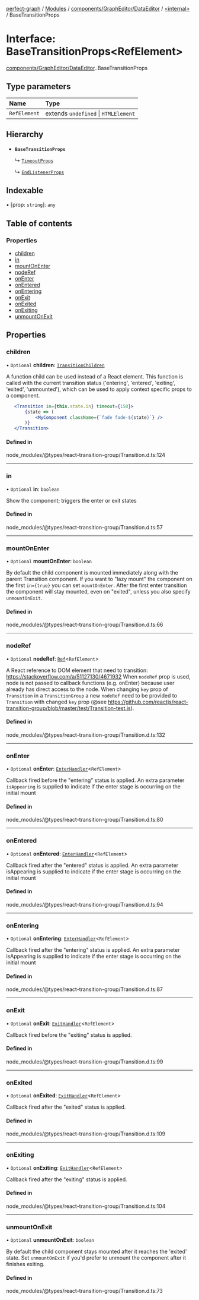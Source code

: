 [perfect-graph](../README.md) / [Modules](../modules.md) / [components/GraphEditor/DataEditor](../modules/components_GraphEditor_DataEditor.md) / [<internal\>](../modules/components_GraphEditor_DataEditor._internal_.md) / BaseTransitionProps

# Interface: BaseTransitionProps<RefElement\>

[components/GraphEditor/DataEditor](../modules/components_GraphEditor_DataEditor.md).[<internal>](../modules/components_GraphEditor_DataEditor._internal_.md).BaseTransitionProps

## Type parameters

| Name | Type |
| :------ | :------ |
| `RefElement` | extends `undefined` \| `HTMLElement` |

## Hierarchy

- **`BaseTransitionProps`**

  ↳ [`TimeoutProps`](components_GraphEditor_DataEditor._internal_.TimeoutProps.md)

  ↳ [`EndListenerProps`](components_GraphEditor_DataEditor._internal_.EndListenerProps.md)

## Indexable

▪ [prop: `string`]: `any`

## Table of contents

### Properties

- [children](components_GraphEditor_DataEditor._internal_.BaseTransitionProps.md#children)
- [in](components_GraphEditor_DataEditor._internal_.BaseTransitionProps.md#in)
- [mountOnEnter](components_GraphEditor_DataEditor._internal_.BaseTransitionProps.md#mountonenter)
- [nodeRef](components_GraphEditor_DataEditor._internal_.BaseTransitionProps.md#noderef)
- [onEnter](components_GraphEditor_DataEditor._internal_.BaseTransitionProps.md#onenter)
- [onEntered](components_GraphEditor_DataEditor._internal_.BaseTransitionProps.md#onentered)
- [onEntering](components_GraphEditor_DataEditor._internal_.BaseTransitionProps.md#onentering)
- [onExit](components_GraphEditor_DataEditor._internal_.BaseTransitionProps.md#onexit)
- [onExited](components_GraphEditor_DataEditor._internal_.BaseTransitionProps.md#onexited)
- [onExiting](components_GraphEditor_DataEditor._internal_.BaseTransitionProps.md#onexiting)
- [unmountOnExit](components_GraphEditor_DataEditor._internal_.BaseTransitionProps.md#unmountonexit)

## Properties

### children

• `Optional` **children**: [`TransitionChildren`](../modules/components_GraphEditor_DataEditor._internal_.md#transitionchildren)

A function child can be used instead of a React element. This function is
called with the current transition status ('entering', 'entered',
'exiting',  'exited', 'unmounted'), which can be used to apply context
specific props to a component.
```jsx
   <Transition in={this.state.in} timeout={150}>
       {state => (
           <MyComponent className={`fade fade-${state}`} />
       )}
   </Transition>
```

#### Defined in

node_modules/@types/react-transition-group/Transition.d.ts:124

___

### in

• `Optional` **in**: `boolean`

Show the component; triggers the enter or exit states

#### Defined in

node_modules/@types/react-transition-group/Transition.d.ts:57

___

### mountOnEnter

• `Optional` **mountOnEnter**: `boolean`

By default the child component is mounted immediately along with the
parent Transition component. If you want to "lazy mount" the component on
the first `in={true}` you can set `mountOnEnter`. After the first enter
transition the component will stay mounted, even on "exited", unless you
also specify `unmountOnExit`.

#### Defined in

node_modules/@types/react-transition-group/Transition.d.ts:66

___

### nodeRef

• `Optional` **nodeRef**: [`Ref`](../modules/components_Container._internal_.md#ref)<`RefElement`\>

A React reference to DOM element that need to transition: https://stackoverflow.com/a/51127130/4671932
When `nodeRef` prop is used, node is not passed to callback functions (e.g. onEnter) because user already has direct access to the node.
When changing `key` prop of `Transition` in a `TransitionGroup` a new `nodeRef` need to be provided to `Transition` with changed `key`
prop (@see https://github.com/reactjs/react-transition-group/blob/master/test/Transition-test.js).

#### Defined in

node_modules/@types/react-transition-group/Transition.d.ts:132

___

### onEnter

• `Optional` **onEnter**: [`EnterHandler`](../modules/components_GraphEditor_DataEditor._internal_.md#enterhandler)<`RefElement`\>

Callback fired before the "entering" status is applied. An extra
parameter `isAppearing` is supplied to indicate if the enter stage is
occurring on the initial mount

#### Defined in

node_modules/@types/react-transition-group/Transition.d.ts:80

___

### onEntered

• `Optional` **onEntered**: [`EnterHandler`](../modules/components_GraphEditor_DataEditor._internal_.md#enterhandler)<`RefElement`\>

Callback fired after the "entered" status is applied. An extra parameter
isAppearing is supplied to indicate if the enter stage is occurring on
the initial mount

#### Defined in

node_modules/@types/react-transition-group/Transition.d.ts:94

___

### onEntering

• `Optional` **onEntering**: [`EnterHandler`](../modules/components_GraphEditor_DataEditor._internal_.md#enterhandler)<`RefElement`\>

Callback fired after the "entering" status is applied. An extra parameter
isAppearing is supplied to indicate if the enter stage is occurring on
the initial mount

#### Defined in

node_modules/@types/react-transition-group/Transition.d.ts:87

___

### onExit

• `Optional` **onExit**: [`ExitHandler`](../modules/components_GraphEditor_DataEditor._internal_.md#exithandler)<`RefElement`\>

Callback fired before the "exiting" status is applied.

#### Defined in

node_modules/@types/react-transition-group/Transition.d.ts:99

___

### onExited

• `Optional` **onExited**: [`ExitHandler`](../modules/components_GraphEditor_DataEditor._internal_.md#exithandler)<`RefElement`\>

Callback fired after the "exited" status is applied.

#### Defined in

node_modules/@types/react-transition-group/Transition.d.ts:109

___

### onExiting

• `Optional` **onExiting**: [`ExitHandler`](../modules/components_GraphEditor_DataEditor._internal_.md#exithandler)<`RefElement`\>

Callback fired after the "exiting" status is applied.

#### Defined in

node_modules/@types/react-transition-group/Transition.d.ts:104

___

### unmountOnExit

• `Optional` **unmountOnExit**: `boolean`

By default the child component stays mounted after it reaches the
'exited' state. Set `unmountOnExit` if you'd prefer to unmount the
component after it finishes exiting.

#### Defined in

node_modules/@types/react-transition-group/Transition.d.ts:73
